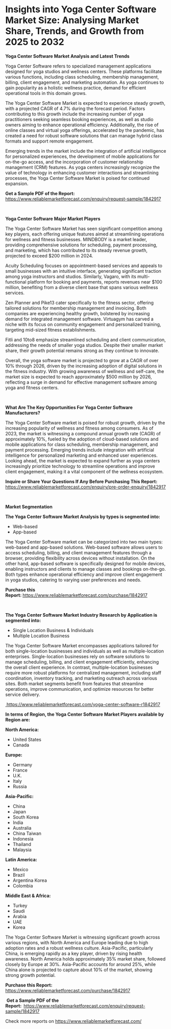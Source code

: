 <p><h1>Insights into Yoga Center Software Market Size: Analysing Market Share, Trends, and Growth from 2025 to 2032</h1></p><p><strong>Yoga Center Software Market Analysis and Latest Trends</strong></p>
<p><p>Yoga Center Software refers to specialized management applications designed for yoga studios and wellness centers. These platforms facilitate various functions, including class scheduling, membership management, billing, client engagement, and marketing automation. As yoga continues to gain popularity as a holistic wellness practice, demand for efficient operational tools in this domain grows.</p><p>The Yoga Center Software Market is expected to experience steady growth, with a projected CAGR of 4.7% during the forecast period. Factors contributing to this growth include the increasing number of yoga practitioners seeking seamless booking experiences, as well as studio owners aiming to enhance operational efficiency. Additionally, the rise of online classes and virtual yoga offerings, accelerated by the pandemic, has created a need for robust software solutions that can manage hybrid class formats and support remote engagement.</p><p>Emerging trends in the market include the integration of artificial intelligence for personalized experiences, the development of mobile applications for on-the-go access, and the incorporation of customer relationship management (CRM) features. As yoga centers increasingly recognize the value of technology in enhancing customer interactions and streamlining processes, the Yoga Center Software Market is poised for continued expansion.</p></p>
<p><strong>Get a Sample PDF of the Report:&nbsp;</strong> <a href="https://www.reliablemarketforecast.com/enquiry/request-sample/1842917?utm_campaign=2291&utm_medium=2&utm_source=Github&utm_content=ia&utm_term=26032025&utm_id=yoga-center-software">https://www.reliablemarketforecast.com/enquiry/request-sample/1842917</a></p>
<p>&nbsp;</p>
<p><strong>Yoga Center Software Major Market Players</strong></p>
<p><p>The Yoga Center Software Market has seen significant competition among key players, each offering unique features aimed at streamlining operations for wellness and fitness businesses. MINDBODY is a market leader, providing comprehensive solutions for scheduling, payment processing, and marketing, which has contributed to its steady revenue growth, projected to exceed $200 million in 2024. </p><p>Acuity Scheduling focuses on appointment-based services and appeals to small businesses with an intuitive interface, generating significant traction among yoga instructors and studios. Similarly, Vagaro, with its multi-functional platform for booking and payments, reports revenues near $100 million, benefiting from a diverse client base that spans various wellness services. </p><p>Zen Planner and Pike13 cater specifically to the fitness sector, offering tailored solutions for membership management and invoicing. Both companies are experiencing healthy growth, bolstered by increasing demand for integrated management software. Virtuagym has carved a niche with its focus on community engagement and personalized training, targeting mid-sized fitness establishments. </p><p>Fitli and 10to8 emphasize streamlined scheduling and client communication, addressing the needs of smaller yoga studios. Despite their smaller market share, their growth potential remains strong as they continue to innovate.</p><p>Overall, the yoga software market is projected to grow at a CAGR of over 10% through 2026, driven by the increasing adoption of digital solutions in the fitness industry. With growing awareness of wellness and self-care, the market size is expected to reach approximately $500 million by 2026, reflecting a surge in demand for effective management software among yoga and fitness centers.</p></p>
<p>&nbsp;</p>
<p><strong>What Are The Key Opportunities For Yoga Center Software Manufacturers?</strong></p>
<p><p>The Yoga Center Software market is poised for robust growth, driven by the increasing popularity of wellness and fitness among consumers. As of 2023, the market is witnessing a compound annual growth rate (CAGR) of approximately 10%, fueled by the adoption of cloud-based solutions and mobile applications for class scheduling, membership management, and payment processing. Emerging trends include integration with artificial intelligence for personalized marketing and enhanced user experiences. Looking ahead, the market is expected to expand further as yoga centers increasingly prioritize technology to streamline operations and improve client engagement, making it a vital component of the wellness ecosystem.</p></p>
<p><strong>Inquire or Share Your Questions If Any Before Purchasing This Report:</strong> <a href="https://www.reliablemarketforecast.com/enquiry/pre-order-enquiry/1842917?utm_campaign=2291&utm_medium=2&utm_source=Github&utm_content=ia&utm_term=26032025&utm_id=yoga-center-software">https://www.reliablemarketforecast.com/enquiry/pre-order-enquiry/1842917</a></p>
<p>&nbsp;</p>
<p><strong>Market Segmentation</strong></p>
<p><strong>The Yoga Center Software Market Analysis by types is segmented into:</strong></p>
<p><ul><li>Web-based</li><li>App-based</li></ul></p>
<p><p>The Yoga Center Software market can be categorized into two main types: web-based and app-based solutions. Web-based software allows users to access scheduling, billing, and client management features through a browser, providing flexibility across devices without installation. On the other hand, app-based software is specifically designed for mobile devices, enabling instructors and clients to manage classes and bookings on-the-go. Both types enhance operational efficiency and improve client engagement in yoga studios, catering to varying user preferences and needs.</p></p>
<p><strong>Purchase this Report:&nbsp;</strong><a href="https://www.reliablemarketforecast.com/purchase/1842917?utm_campaign=2291&utm_medium=2&utm_source=Github&utm_content=ia&utm_term=26032025&utm_id=yoga-center-software">https://www.reliablemarketforecast.com/purchase/1842917</a></p>
<p>&nbsp;</p>
<p><strong>The Yoga Center Software Market Industry Research by Application is segmented into:</strong></p>
<p><ul><li>Single Location Business & Individuals</li><li>Multiple Location Business</li></ul></p>
<p><p>The Yoga Center Software Market encompasses applications tailored for both single-location businesses and individuals as well as multiple-location enterprises. Single-location businesses rely on software solutions to manage scheduling, billing, and client engagement efficiently, enhancing the overall client experience. In contrast, multiple-location businesses require more robust platforms for centralized management, including staff coordination, inventory tracking, and marketing outreach across various sites. Both market segments benefit from features that streamline operations, improve communication, and optimize resources for better service delivery.</p></p>
<p><a href="https://www.reliablemarketforecast.com/yoga-center-software-r1842917?utm_campaign=2291&utm_medium=2&utm_source=Github&utm_content=ia&utm_term=26032025&utm_id=yoga-center-software">&nbsp;https://www.reliablemarketforecast.com/yoga-center-software-r1842917</a></p>
<p><strong>In terms of Region, the Yoga Center Software Market Players available by Region are:</strong></p>
<p>
    <p> <strong> North America: </strong>
        <ul>
            <li>United States</li>
            <li>Canada</li>
        </ul>
        </p> 
    <p> <strong> Europe: </strong>
        <ul>
            <li>Germany</li>
            <li>France</li>
            <li>U.K.</li>
            <li>Italy</li>
            <li>Russia</li>
        </ul>
        </p> 
    <p> <strong> Asia-Pacific: </strong>
        <ul>
            <li>China</li>
            <li>Japan</li>
            <li>South Korea</li>
            <li>India</li>
            <li>Australia</li>
            <li>China Taiwan</li>
            <li>Indonesia</li>
            <li>Thailand</li>
            <li>Malaysia</li>
        </ul>
        </p> 
    <p> <strong> Latin America: </strong>
        <ul>
            <li>Mexico</li>
            <li>Brazil</li>
            <li>Argentina Korea</li>
            <li>Colombia</li>
        </ul>
        </p> 
    <p> <strong> Middle East & Africa: </strong>
        <ul>
            <li>Turkey</li>
            <li>Saudi</li>
            <li>Arabia</li>
            <li>UAE</li>
            <li>Korea</li>
        </ul>
    </p>
    </p>
<p><p>The Yoga Center Software Market is witnessing significant growth across various regions, with North America and Europe leading due to high adoption rates and a robust wellness culture. Asia-Pacific, particularly China, is emerging rapidly as a key player, driven by rising health awareness. North America holds approximately 35% market share, followed closely by Europe at 30%. Asia-Pacific accounts for around 25%, while China alone is projected to capture about 10% of the market, showing strong growth potential.</p></p>
<p><strong>Purchase this Report: </strong><a href="https://www.reliablemarketforecast.com/purchase/1842917?utm_campaign=2291&utm_medium=2&utm_source=Github&utm_content=ia&utm_term=26032025&utm_id=yoga-center-software">https://www.reliablemarketforecast.com/purchase/1842917</a></p>
<p>&nbsp;<strong>Get a Sample PDF of the Report:&nbsp;&nbsp;</strong><a href="https://www.reliablemarketforecast.com/enquiry/request-sample/1842917?utm_campaign=2291&utm_medium=2&utm_source=Github&utm_content=ia&utm_term=26032025&utm_id=yoga-center-software">https://www.reliablemarketforecast.com/enquiry/request-sample/1842917</a></p>
<p><strong></strong></p>
<p>Check more reports on <a href="https://www.reliablemarketforecast.com/?utm_campaign=2291&utm_medium=2&utm_source=Github&utm_content=ia&utm_term=26032025&utm_id=yoga-center-software">https://www.reliablemarketforecast.com/</a></p>